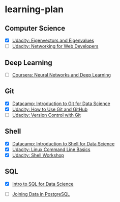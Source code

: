 # learning-plan

## Computer Science
- [X] [Udacity: Eigenvectors and Eigenvalues](https://www.udacity.com/course/eigenvectors-and-eigenvalues--ud104)
- [ ] [Udacity: Networking for Web Developers](https://www.udacity.com/course/networking-for-web-developers--ud256)

## Deep Learning
- [ ] [Coursera: Neural Networks and Deep Learning](https://www.coursera.org/learn/neural-networks-deep-learning)

## Git
- [X] [Datacamp: Introduction to Git for Data Science](https://www.datacamp.com/courses/introduction-to-git-for-data-science)
- [X] [Udacity: How to Use Git and GitHub](https://www.udacity.com/course/how-to-use-git-and-github--ud775)
- [ ] [Udacity: Version Control with Git](https://www.udacity.com/course/version-control-with-git--ud123)

## Shell
- [X] [Datacamp: Introduction to Shell for Data Science](https://www.datacamp.com/courses/introduction-to-shell-for-data-science)
- [X] [Udacity: Linux Command Line Basics](https://www.udacity.com/course/linux-command-line-basics--ud595)
- [X] [Udacity: Shell Workshop](https://www.udacity.com/course/shell-workshop--ud206)

## SQL
- [X] [Intro to SQL for Data Science](https://www.datacamp.com/courses/intro-to-sql-for-data-science)
- [ ] [Joining Data in PostgreSQL](https://www.datacamp.com/courses/joining-data-in-postgresql)


